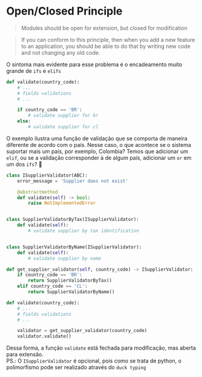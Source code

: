 # Open/Closed Principle

> Modules should be open for extension, but closed for modification

> If you can conform to this principle, then when you add a new feature to an application, you should be able to do that by writing new code and not changing any old code.

O sintoma mais evidente para esse problema é o encadeamento muito grande de `ifs` e `elifs`

```python
def validate(country_code):
    # ...
    # fields validations
    # ...

	if country_code == 'BR':
        # validate supplier for br
    else:
        # validate supplier for cl
```

O exemplo ilustra uma função de validação que se comporta de maneira diferente de acordo com o país. Nesse caso, o que acontece se o sistema suportar mais um país, por exemplo, Colombia? Temos que adicionar um `elif`, ou se a validação corresponder à de algum país, adicionar um `or` em um dos `ifs`? :poop:

```python
class ISupplierValidator(ABC):
    error_message = 'Supplier does not exist'

    @abstractmethod
    def validate(self) -> bool:
        raise NotImplementedError


class SupplierValidatorByTax(ISupplierValidator):
    def validate(self):
        # validate supplier by tax identification


class SupplierValidatorByName(ISupplierValidator):
    def validate(self):
        # validate supplier by name

def get_supplier_validator(self, country_code) -> ISupplierValidator:
    if country_code == 'BR':
        return SupplierValidatorByTax()
    elif country_code == 'CL':
        return SupplierValidatorByName()

def validate(country_code):
    # ...
    # fields validations
    # ...

    validator = get_supplier_validator(country_code)
    validator.validate()
```

Dessa forma, a função `validate` está fechada para modificação, mas aberta para extensão.  
PS.: O `ISupplierValidator` é opcional, pois como se trata de python, o polimorfismo pode ser realizado através do `duck typing`
